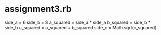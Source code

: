 # assignment3.rb
side_a = 6
side_b = 8
a_squared = side_a * side_a
b_squared = side_b * side_b
c_squared = a_squared + b_squared
side_c = Math.sqrt(c_squared)
